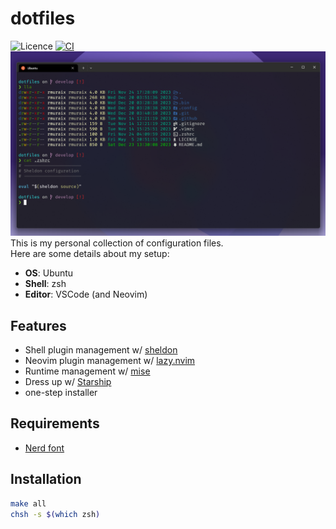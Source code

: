 # dotfiles

![Licence](https://img.shields.io/github/license/rmuraix/dotfiles)
[![CI](https://github.com/rmuraix/dotfiles/actions/workflows/ci.yml/badge.svg)](https://github.com/rmuraix/dotfiles/actions/workflows/ci.yml)  
![terminal](./images/screenshot_terminal.png)  
This is my personal collection of configuration files.  
Here are some details about my setup:  
- **OS**: Ubuntu
- **Shell**: zsh
- **Editor**: VSCode (and Neovim)

## Features

- Shell plugin management w/ [sheldon](https://sheldon.cli.rs/)
- Neovim plugin management w/ [lazy.nvim](https://github.com/folke/lazy.nvim)
- Runtime management w/ [mise](https://github.com/jdxcode/mise)
- Dress up w/ [Starship](https://starship.rs/)
- one-step installer
## Requirements
- [Nerd font](https://www.nerdfonts.com/font-downloads)
## Installation

```sh
make all
chsh -s $(which zsh)
```
